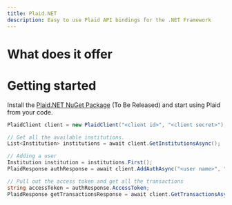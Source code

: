 ```yaml
---
title: Plaid.NET
description: Easy to use Plaid API bindings for the .NET Framework
---
```


# What does it offer

# Getting started

Install the [Plaid.NET NuGet Package](http://nuget.org/packages/plaid-net) (To Be Released) and start using Plaid from your code.

```csharp
PlaidClient client = new PlaidClient("<client id>", "<client secret>");

// Get all the available institutions.
List<Institution> institutions = await client.GetInstitutionsAsync();

// Adding a user 
Institution institution = institutions.First();
PlaidResponse authResponse = await client.AddAuthAsync("<user name>", "<password>", institution.Type);

// Pull out the access token and get all the transactions
string accessToken = authResponse.AccessToken;
PlaidResponse getTransactionsResponse = await client.GetTransactionsAsync(accessToken);
```
